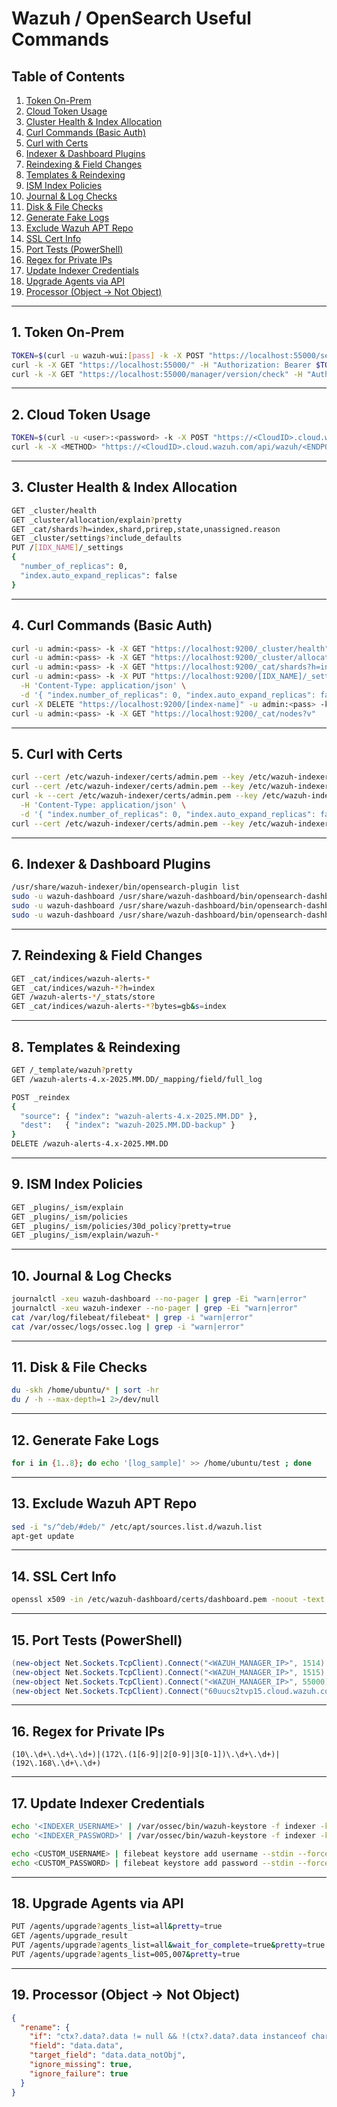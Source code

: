 # Wazuh / OpenSearch Useful Commands

## Table of Contents
1. [Token On-Prem](#1--token-on-prem)  
2. [Cloud Token Usage](#2--cloud-token-usage)  
3. [Cluster Health & Index Allocation](#3--cluster-health--index-allocation)  
4. [Curl Commands (Basic Auth)](#4--curl-commands-basic-auth)  
5. [Curl with Certs](#5--curl-with-certs)  
6. [Indexer & Dashboard Plugins](#6--indexer--dashboard-plugins)  
7. [Reindexing & Field Changes](#7--reindexing--field-changes)  
8. [Templates & Reindexing](#8--templates--reindexing)  
9. [ISM Index Policies](#9--ism-index-policies)  
10. [Journal & Log Checks](#10--journal--log-checks)  
11. [Disk & File Checks](#11--disk--file-checks)  
12. [Generate Fake Logs](#12--generate-fake-logs)  
13. [Exclude Wazuh APT Repo](#13--exclude-wazuh-apt-repo)  
14. [SSL Cert Info](#14--ssl-cert-info)  
15. [Port Tests (PowerShell)](#15--port-tests-powershell)  
16. [Regex for Private IPs](#16--regex-for-private-ips)  
17. [Update Indexer Credentials](#17--update-indexer-credentials)  
18. [Upgrade Agents via API](#18--upgrade-agents-via-api)  
19. [Processor (Object → Not Object)](#19--processor-object--not-object)  


---

## 1.  Token On-Prem

```bash
TOKEN=$(curl -u wazuh-wui:[pass] -k -X POST "https://localhost:55000/security/user/authenticate?raw=true")
curl -k -X GET "https://localhost:55000/" -H "Authorization: Bearer $TOKEN"
curl -k -X GET "https://localhost:55000/manager/version/check" -H "Authorization: Bearer $TOKEN"
````

---

## 2.  Cloud Token Usage

```bash
TOKEN=$(curl -u <user>:<password> -k -X POST "https://<CloudID>.cloud.wazuh.com/api/wazuh/security/user/authenticate?raw=true")
curl -k -X <METHOD> "https://<CloudID>.cloud.wazuh.com/api/wazuh/<ENDPOINT>" -H "Authorization: Bearer $TOKEN"
```

---

## 3.  Cluster Health & Index Allocation

```bash
GET _cluster/health
GET _cluster/allocation/explain?pretty
GET _cat/shards?h=index,shard,prirep,state,unassigned.reason
GET _cluster/settings?include_defaults
PUT /[IDX_NAME]/_settings
{
  "number_of_replicas": 0,
  "index.auto_expand_replicas": false
}
```

---

## 4.  Curl Commands (Basic Auth)

```bash
curl -u admin:<pass> -k -X GET "https://localhost:9200/_cluster/health"
curl -u admin:<pass> -k -X GET "https://localhost:9200/_cluster/allocation/explain?pretty"
curl -u admin:<pass> -k -X GET "https://localhost:9200/_cat/shards?h=index,shard,prirep,state,unassigned.reason"
curl -u admin:<pass> -k -X PUT "https://localhost:9200/[IDX_NAME]/_settings" \
  -H 'Content-Type: application/json' \
  -d '{ "index.number_of_replicas": 0, "index.auto_expand_replicas": false }'
curl -X DELETE "https://localhost:9200/[index-name]" -u admin:<pass> -k
curl -u admin:<pass> -k -X GET "https://localhost:9200/_cat/nodes?v"
```

---

## 5.  Curl with Certs

```bash
curl --cert /etc/wazuh-indexer/certs/admin.pem --key /etc/wazuh-indexer/certs/admin-key.pem -k -X GET "https://localhost:9200/_cluster/health"
curl --cert /etc/wazuh-indexer/certs/admin.pem --key /etc/wazuh-indexer/certs/admin-key.pem -k -X GET "https://localhost:9200/_cat/shards?h=index,shard,prirep,state,unassigned.reason"
curl -k --cert /etc/wazuh-indexer/certs/admin.pem --key /etc/wazuh-indexer/certs/admin-key.pem -X PUT "https://localhost:9200/[IDX_NAME]/_settings" \
  -H 'Content-Type: application/json' \
  -d '{ "index.number_of_replicas": 0, "index.auto_expand_replicas": false }'
curl --cert /etc/wazuh-indexer/certs/admin.pem --key /etc/wazuh-indexer/certs/admin-key.pem -k -X GET "https://localhost:9200/_cat/nodes?v"
```

---

## 6.  Indexer & Dashboard Plugins

```bash
/usr/share/wazuh-indexer/bin/opensearch-plugin list
sudo -u wazuh-dashboard /usr/share/wazuh-dashboard/bin/opensearch-dashboards-plugin list
sudo -u wazuh-dashboard /usr/share/wazuh-dashboard/bin/opensearch-dashboards-plugin remove <PLUGIN_NAME>
sudo -u wazuh-dashboard /usr/share/wazuh-dashboard/bin/opensearch-dashboards-plugin install <PLUGIN_NAME>
```

---

## 7.  Reindexing & Field Changes

```bash
GET _cat/indices/wazuh-alerts-*
GET _cat/indices/wazuh-*?h=index
GET /wazuh-alerts-*/_stats/store
GET _cat/indices/wazuh-alerts-*?bytes=gb&s=index

```

---

## 8.  Templates & Reindexing

```bash
GET /_template/wazuh?pretty
GET /wazuh-alerts-4.x-2025.MM.DD/_mapping/field/full_log

POST _reindex
{
  "source": { "index": "wazuh-alerts-4.x-2025.MM.DD" },
  "dest":   { "index": "wazuh-2025.MM.DD-backup" }
}
DELETE /wazuh-alerts-4.x-2025.MM.DD
```

---

## 9.  ISM Index Policies

```bash
GET _plugins/_ism/explain
GET _plugins/_ism/policies
GET _plugins/_ism/policies/30d_policy?pretty=true
GET _plugins/_ism/explain/wazuh-*
```

---

## 10.  Journal & Log Checks

```bash
journalctl -xeu wazuh-dashboard --no-pager | grep -Ei "warn|error"
journalctl -xeu wazuh-indexer --no-pager | grep -Ei "warn|error"
cat /var/log/filebeat/filebeat* | grep -i "warn|error"
cat /var/ossec/logs/ossec.log | grep -i "warn|error"
```

---

## 11.  Disk & File Checks

```bash
du -skh /home/ubuntu/* | sort -hr
du / -h --max-depth=1 2>/dev/null
```

---

## 12.  Generate Fake Logs

```bash
for i in {1..8}; do echo '[log_sample]' >> /home/ubuntu/test ; done
```

---

## 13.  Exclude Wazuh APT Repo

```bash
sed -i "s/^deb/#deb/" /etc/apt/sources.list.d/wazuh.list
apt-get update
```

---

## 14.  SSL Cert Info

```bash
openssl x509 -in /etc/wazuh-dashboard/certs/dashboard.pem -noout -text
```

---

## 15.  Port Tests (PowerShell)

```powershell
(new-object Net.Sockets.TcpClient).Connect("<WAZUH_MANAGER_IP>", 1514)
(new-object Net.Sockets.TcpClient).Connect("<WAZUH_MANAGER_IP>", 1515)
(new-object Net.Sockets.TcpClient).Connect("<WAZUH_MANAGER_IP>", 55000)
(new-object Net.Sockets.TcpClient).Connect("60uucs2tvp15.cloud.wazuh.com", 1514)
```

---

## 16.  Regex for Private IPs

```regex
(10\.\d+\.\d+\.\d+)|(172\.(1[6-9]|2[0-9]|3[0-1])\.\d+\.\d+)|(192\.168\.\d+\.\d+)
```

---

## 17.  Update Indexer Credentials

```bash
echo '<INDEXER_USERNAME>' | /var/ossec/bin/wazuh-keystore -f indexer -k username
echo '<INDEXER_PASSWORD>' | /var/ossec/bin/wazuh-keystore -f indexer -k password

echo <CUSTOM_USERNAME> | filebeat keystore add username --stdin --force
echo <CUSTOM_PASSWORD> | filebeat keystore add password --stdin --force
```

---

## 18.  Upgrade Agents via API

```bash
PUT /agents/upgrade?agents_list=all&pretty=true
GET /agents/upgrade_result
PUT /agents/upgrade?agents_list=all&wait_for_complete=true&pretty=true
PUT /agents/upgrade?agents_list=005,007&pretty=true
```

---

## 19.  Processor (Object → Not Object)

```json
{
  "rename": {
    "if": "ctx?.data?.data != null && !(ctx?.data?.data instanceof char)",
    "field": "data.data",
    "target_field": "data.data_notObj",
    "ignore_missing": true,
    "ignore_failure": true
  }
}
```

```

```

